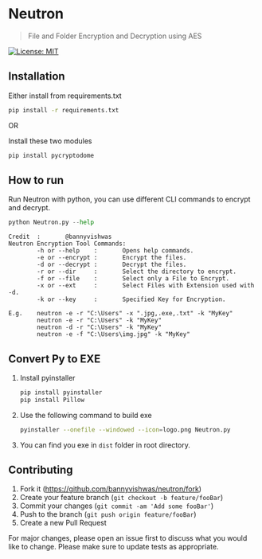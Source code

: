 # Neutron

> File and Folder Encryption and Decryption using AES

[![License: MIT](https://img.shields.io/badge/License-MIT-yellow.svg)](https://opensource.org/licenses/MIT)

## Installation

Either install from requirements.txt

```bash
pip install -r requirements.txt
```

OR

Install these two modules

```bash
pip install pycryptodome
```

## How to run

Run Neutron with python, you can use different CLI commands to encrypt and decrypt.

```Python
python Neutron.py --help
```

```
Credit  :       @bannyvishwas
Neutron Encryption Tool Commands:
        -h or --help    :       Opens help commands.
        -e or --encrypt :       Encrypt the files.
        -d or --decrypt :       Decrypt the files.
        -r or --dir     :       Select the directory to encrypt.
        -f or --file    :       Select only a File to Encrypt.
        -x or --ext     :       Select Files with Extension used with -d.
        -k or --key     :       Specified Key for Encryption.

E.g.    neutron -e -r "C:\Users" -x ".jpg,.exe,.txt" -k "MyKey"
        neutron -e -r "C:\Users" -k "MyKey"
        neutron -d -r "C:\Users" -k "MyKey"
        neutron -e -f "C:\Users\img.jpg" -k "MyKey"
```

## Convert Py to EXE
1. Install pyinstaller
   ```bash
   pip install pyinstaller
   pip install Pillow
   ```
2. Use the following command to build exe
   ```bash
   pyinstaller --onefile --windowed --icon=logo.png Neutron.py
   ```
3. You can find you exe in `dist` folder in root directory.

## Contributing

1. Fork it (<https://github.com/bannyvishwas/neutron/fork>)
2. Create your feature branch (`git checkout -b feature/fooBar`)
3. Commit your changes (`git commit -am 'Add some fooBar'`)
4. Push to the branch (`git push origin feature/fooBar`)
5. Create a new Pull Request

For major changes, please open an issue first to discuss what you would like to change. Please make sure to update tests as appropriate.
